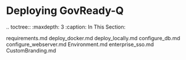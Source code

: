 Deploying GovReady-Q
====================

.. toctree::
   :maxdepth: 3
   :caption: In This Section:

   requirements.md
   deploy_docker.md
   deploy_locally.md
   configure_db.md
   configure_webserver.md
   Environment.md
   enterprise_sso.md
   CustomBranding.md
